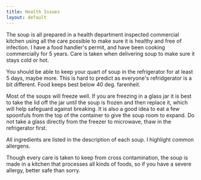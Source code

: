```yaml
---
title: Health Issues
layout: default
---
```

The soup is all prepared in a health department inspected commercial kitchen using all the care possible to make sure it is healthy and free of infection. I have a food handler's permit, and have been cooking commercially for 5 years. Care is taken when delivering soup to make sure it stays cold or hot.

You should be able to keep your quart of soup in the refrigerator for at least 5 days, maybe more. This is hard to predict as everyone's refridgerator is a bit different. Food keeps best below 40 deg. farenheit.

Most of the soups will freeze well. If you are freezing in a glass jar it is best to take the lid off the jar until the soup is frozen and then replace it, which will help safeguard against breaking. It is also a good idea to eat a few spoonfuls from the top of the container to give the soup room to expand. Do not take a glass directly from the freezer to microwave, thaw  in the refrigerator first. 

All ingredients are listed in the description of each soup. I highlight common allergens. 

Though every care is taken to keep from cross contamination, the soup is made in a kitchen that processes all kinds of foods, so if you have a severe allergy, better safe than sorry.